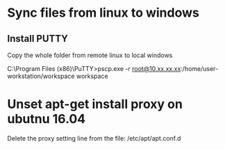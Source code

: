 # Sync files from linux to windows
## Install PUTTY

Copy the whole folder from remote linux to local windows

C:\Program Files (x86)\PuTTY>pscp.exe -r root@10.xx.xx.xx:/home/user-workstation/workspace workspace

# Unset apt-get install proxy on ubutnu 16.04
Delete the proxy setting line from the file: /etc/apt/apt.conf.d

